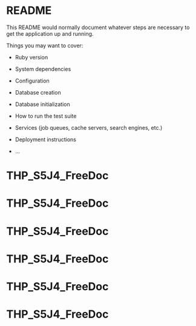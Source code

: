 # README

This README would normally document whatever steps are necessary to get the
application up and running.

Things you may want to cover:

* Ruby version

* System dependencies

* Configuration

* Database creation

* Database initialization

* How to run the test suite

* Services (job queues, cache servers, search engines, etc.)

* Deployment instructions

* ...
# THP_S5J4_FreeDoc
# THP_S5J4_FreeDoc
# THP_S5J4_FreeDoc
# THP_S5J4_FreeDoc
# THP_S5J4_FreeDoc
# THP_S5J4_FreeDoc

